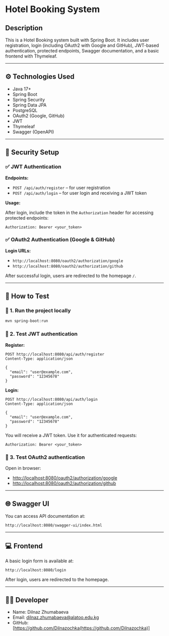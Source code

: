 # Hotel Booking System

## Description

This is a Hotel Booking system built with Spring Boot. It includes user registration, login (including OAuth2 with Google and GitHub), JWT-based authentication, protected endpoints, Swagger documentation, and a basic frontend with Thymeleaf.

---

## ⚙️ Technologies Used

- Java 17+
- Spring Boot
- Spring Security
- Spring Data JPA
- PostgreSQL
- OAuth2 (Google, GitHub)
- JWT
- Thymeleaf
- Swagger (OpenAPI)

---

## 🔐 Security Setup

### ✅ JWT Authentication

**Endpoints:**

- `POST /api/auth/register` – for user registration
- `POST /api/auth/login` – for user login and receiving a JWT token

**Usage:**

After login, include the token in the `Authorization` header for accessing protected endpoints:

```
Authorization: Bearer <your_token>
```

### ✅ OAuth2 Authentication (Google & GitHub)

**Login URLs:**

- `http://localhost:8080/oauth2/authorization/google`
- `http://localhost:8080/oauth2/authorization/github`

After successful login, users are redirected to the homepage `/`.

---

## 🧪 How to Test

### 🔹 1. Run the project locally

```bash
mvn spring-boot:run
```

### 🔹 2. Test JWT authentication

**Register:**

```http
POST http://localhost:8080/api/auth/register
Content-Type: application/json

{
  "email": "user@example.com",
  "password": "12345678"
}
```

**Login:**

```http
POST http://localhost:8080/api/auth/login
Content-Type: application/json

{
  "email": "user@example.com",
  "password": "12345678"
}
```

You will receive a JWT token. Use it for authenticated requests:

```
Authorization: Bearer <your_token>
```

### 🔹 3. Test OAuth2 authentication

Open in browser:

- [http://localhost:8080/oauth2/authorization/google](http://localhost:8080/oauth2/authorization/google)
- [http://localhost:8080/oauth2/authorization/github](http://localhost:8080/oauth2/authorization/github)

---

## 🌐 Swagger UI

You can access API documentation at:

```
http://localhost:8080/swagger-ui/index.html
```

---

## 💻 Frontend

A basic login form is available at:

```
http://localhost:8080/login
```

After login, users are redirected to the homepage.

---

## 👩‍💻 Developer

- Name: Dilnaz Zhumabaeva  
- Email: dilnaz.zhumabaeva@alatoo.edu.kg
- GitHub: [https://github.com/Dilnazochka(https://github.com/Dilnazochka)]
